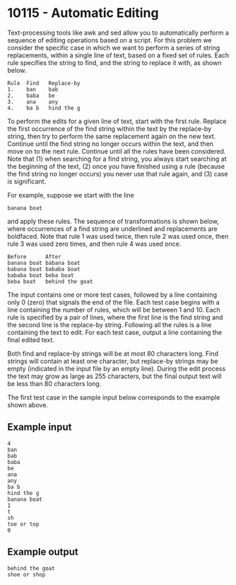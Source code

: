 10115 - Automatic Editing
==============================

Text-processing tools like awk and sed allow you to automatically perform a sequence of editing operations based on a script. For this problem we consider the specific case in which we want to perform a series of string replacements, within a single line of text, based on a fixed set of rules. Each rule specifies the string to find, and the string to replace it with, as shown below.

	Rule  Find	 Replace-by
	1.	  ban	 bab
	2.	  baba	 be
	3.	  ana	 any
	4.	  ba b	 hind the g
	
To perform the edits for a given line of text, start with the first rule. Replace the first occurrence of the find string within the text by the replace-by string, then try to perform the same replacement again on the new text. Continue until the find string no longer occurs within the text, and then move on to the next rule. Continue until all the rules have been considered. Note that (1) when searching for a find string, you always start searching at the beginning of the text, (2) once you have finished using a rule (because the find string no longer occurs) you never use that rule again, and (3) case is significant.

For example, suppose we start with the line

	banana boat
	
and apply these rules. The sequence of transformations is shown below, where occurrences of a find string are underlined and replacements are boldfaced. Note that rule 1 was used twice, then rule 2 was used once, then rule 3 was used zero times, and then rule 4 was used once.

	Before	    After
	banana boat	babana boat
	babana boat	bababa boat
	bababa boat	beba boat
	beba boat	behind the goat
	
The input contains one or more test cases, followed by a line containing only 0 (zero) that signals the end of the file. Each test case begins with a line containing the number of rules, which will be between 1 and 10. Each rule is specified by a pair of lines, where the first line is the find string and the second line is the replace-by string. Following all the rules is a line containing the text to edit. For each test case, output a line containing the final edited text.

Both find and replace-by strings will be at most 80 characters long. Find strings will contain at least one character, but replace-by strings may be empty (indicated in the input file by an empty line). During the edit process the text may grow as large as 255 characters, but the final output text will be less than 80 characters long.

The first test case in the sample input below corresponds to the example shown above.

Example input
-------------

	4
	ban
	bab
	baba
	be
	ana
	any
	ba b
	hind the g
	banana boat
	1
	t
	sh
	toe or top
	0
	
Example output
--------------

	behind the goat
	shoe or shop
